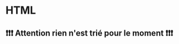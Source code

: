 # HTML

## :exclamation::exclamation::exclamation: Attention rien n'est trié pour le moment :exclamation::exclamation::exclamation: 